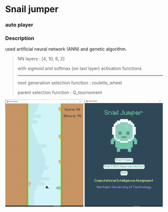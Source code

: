 # Snail jumper


### auto player

### Description
used artificial neural network (ANN) and genetic algorithm.
> NN layers : [4, 10, 6, 2]
>
> with sigmoid and softmax (on last layer) activation functions
> 
> -----
> 
> next generation selection function : roulette_wheel
> 
> parent selection function : Q_tournoment

![Snail Jumber](SnailJumper.png)
